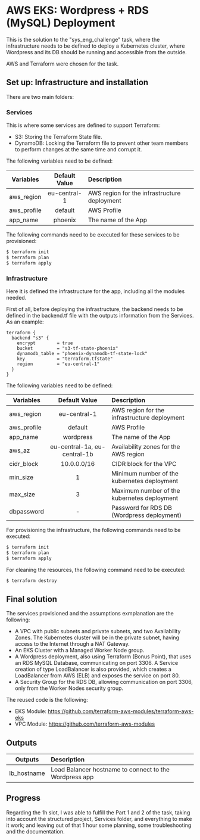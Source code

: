 # AWS EKS: Wordpress + RDS (MySQL) Deployment

This is the solution to the "sys_eng_challenge" task, where the infrastructure needs to be defined to deploy a Kubernetes cluster, where Wordpress and its DB should be running and accessible from the outside.

AWS and Terraform were chosen for the task.

## Set up: Infrastructure and installation
There are two main folders:

### Services
This is where some services are defined to support Terraform:
* S3: Storing the Terraform State file.
* DynamoDB: Locking the Terraform file to prevent other team members to perform changes at the same time and corrupt it.

The following variables need to be defined:

| Variables     | Default Value | Description  |
| ------------- |:-------------:| :-----|
| aws_region      | eu-central-1 | AWS region for the infrastructure deployment |
| aws_profile      |  default      |   AWS Profile |
| app_name | phoenix      |    The name of the App |

The following commands need to be executed for these services to be provisioned:
```bash
$ terraform init
$ terraform plan
$ terraform apply
```

### Infrastructure
Here it is defined the infrastructure for the app, including all the modules needed.

First of all, before deploying the infrastructure, the backend needs to be defined in the backend.tf file
with the outputs information from the Services. As an example:

```
terraform {
  backend "s3" {
    encrypt        = true
    bucket         = "s3-tf-state-phoenix"
    dynamodb_table = "phoenix-dynamodb-tf-state-lock"
    key            = "terraform.tfstate"
    region         = "eu-central-1"
  }
}
```
The following variables need to be defined:

| Variables     | Default Value | Description  |
| ------------- |:-------------:| :-----|
| aws_region      | eu-central-1 | AWS region for the infrastructure deployment |
| aws_profile      |  default      |   AWS Profile |
| app_name | wordpress      |    The name of the App |
| aws_az | eu-central-1a, eu-central-1b     | Availability zones for the AWS region    |
| cidr_block |  10.0.0.0/16     |  CIDR block for the VPC  |
| min_size | 1      | Minimum number of the kubernetes deployment    |
| max_size | 3      | Maximum number of the kubernetes deployment   |
| dbpassword | -    | Password for RDS DB (Wordpress deployment) |

For provisioning the infrastructure, the following commands need to be executed:
```bash
$ terraform init
$ terraform plan
$ terraform apply
```

For cleaning the resources, the following command need to be executed:
```bash
$ terraform destroy
```

## Final solution

The services provisioned and the assumptions exmplanation are the following:
* A VPC with public subnets and private subnets, and two Availability Zones. The Kubernetes cluster will be in the private subnet, having access to the Internet through a NAT Gateway.
* An EKS Cluster with a Managed Worker Node group.
* A Wordpress deployment, also using Terraform (Bonus Point), that uses an RDS MySQL Database, communicating on port 3306. A Service creation of type LoadBalancer is also provided, which creates a LoadBalancer from AWS (ELB) and exposes the service on port 80.
* A Security Group for the RDS DB, allowing communication on port 3306, only from the Worker Nodes security group.

The reused code is the following:
* EKS Module: https://github.com/terraform-aws-modules/terraform-aws-eks
* VPC Module: https://github.com/terraform-aws-modules 

## Outputs

| Outputs     | Description  |
| ------------- |:-----|
| lb_hostname      | Load Balancer hostname to connect to the Wordpress app |

## Progress

Regarding the 1h slot, I was able to fulfill the Part 1 and 2 of the task, taking into account the structured project, Services folder, and everything to make it work; and leaving out of that 1 hour some planning, some troubleshooting and the documentation.
